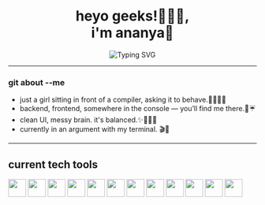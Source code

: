 <!-- Profile ReadMe Start -->
<h1 align="center">heyo geeks!🧑🏻‍💻,  </br>i'm ananya🥤</h1>
<p align="center">
  <img src="https://readme-typing-svg.herokuapp.com?font=Fira+Code&duration=2000&pause=1000&color=FF90BB&center=true&vCenter=true&width=435&lines=developing+developer+☕️;multi-stack+learner+🎧;semi-stable,+slightly+obsessed+🎀" alt="Typing SVG" />
</p>

---
### git about --me

- just a girl sitting in front of a compiler, asking it to behave.👩🏻‍💻🎀  
- backend, frontend, somewhere in the console — you’ll find me there.💬☔  
- clean UI, messy brain. it's balanced.✨🤷🏻‍♀️
- currently in an argument with my terminal. 🎬🔪

---

<!-- Tech Stack Section -->
<h2><b>current tech tools</b></h2>
<p align="left">
  <img src="https://img.shields.io/badge/Java-007396?style=for-the-badge&logo=java&logoColor=white" height="36"/>
  <img src="https://img.shields.io/badge/C-00599C?style=for-the-badge&logo=c&logoColor=white" height="36"/>
  <img src="https://img.shields.io/badge/C++-004482?style=for-the-badge&logo=c%2B%2B&logoColor=white" height="36"/>
  <img src="https://img.shields.io/badge/HTML5-E34F26?style=for-the-badge&logo=html5&logoColor=white" height="36"/>
  <img src="https://img.shields.io/badge/CSS3-1572B6?style=for-the-badge&logo=css3&logoColor=white" height="36"/>
  <img src="https://img.shields.io/badge/Bootstrap-7952B3?style=for-the-badge&logo=bootstrap&logoColor=white" height="36"/>
  <img src="https://img.shields.io/badge/JavaScript-F7DF1E?style=for-the-badge&logo=javascript&logoColor=black" height="36"/>
  <img src="https://img.shields.io/badge/Node.js-339933?style=for-the-badge&logo=nodedotjs&logoColor=white" height="36"/>
  <img src="https://img.shields.io/badge/Express.js-000000?style=for-the-badge&logo=express&logoColor=white" height="36"/>
  <img src="https://img.shields.io/badge/EJS-4F5D95?style=for-the-badge&logo=javascript&logoColor=white" height="36"/>
  <img src="https://img.shields.io/badge/Axios-5A29E4?style=for-the-badge&logo=axios&logoColor=white" height="36"/>
  <img src="https://img.shields.io/badge/PostgreSQL-4169E1?style=for-the-badge&logo=postgresql&logoColor=white" height="36"/>
</p>

